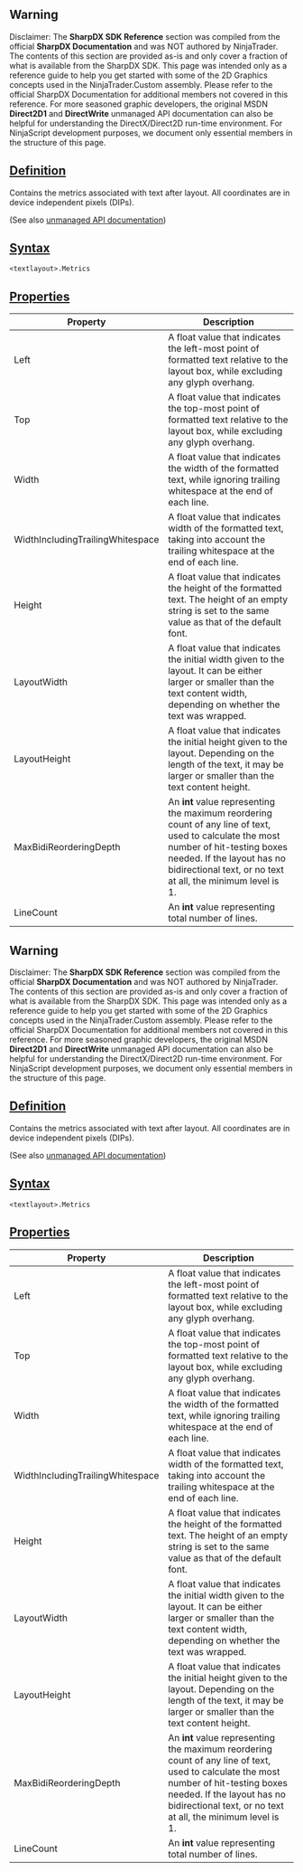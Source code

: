 ## Warning

Disclaimer: The **SharpDX SDK Reference** section was compiled from the official **SharpDX Documentation** and was NOT authored by NinjaTrader. The contents of this section are provided as-is and only cover a fraction of what is available from the SharpDX SDK. This page was intended only as a reference guide to help you get started with some of the 2D Graphics concepts used in the NinjaTrader.Custom assembly. Please refer to the official SharpDX Documentation for additional members not covered in this reference. For more seasoned graphic developers, the original MSDN **Direct2D1** and **DirectWrite** unmanaged API documentation can also be helpful for understanding the DirectX/Direct2D run-time environment. For NinjaScript development purposes, we document only essential members in the structure of this page.

## [Definition](https://developer.ninjatrader.com/docs/desktop/sharpdx_directwrite_textlayout_metrics\#definition)

Contains the metrics associated with text after layout. All coordinates are in device independent pixels (DIPs).

(See also [unmanaged API documentation](https://msdn.microsoft.com/en-us/library/dd368135.aspx))

## [Syntax](https://developer.ninjatrader.com/docs/desktop/sharpdx_directwrite_textlayout_metrics\#syntax)

`<textlayout>.Metrics`

## [Properties](https://developer.ninjatrader.com/docs/desktop/sharpdx_directwrite_textlayout_metrics\#properties)

| Property | Description |
| --- | --- |
| Left | A float value that indicates the left-most point of formatted text relative to the layout box, while excluding any glyph overhang. |
| Top | A float value that indicates the top-most point of formatted text relative to the layout box, while excluding any glyph overhang. |
| Width | A float value that indicates the width of the formatted text, while ignoring trailing whitespace at the end of each line. |
| WidthIncludingTrailingWhitespace | A float value that indicates width of the formatted text, taking into account the trailing whitespace at the end of each line. |
| Height | A float value that indicates the height of the formatted text. The height of an empty string is set to the same value as that of the default font. |
| LayoutWidth | A float value that indicates the initial width given to the layout. It can be either larger or smaller than the text content width, depending on whether the text was wrapped. |
| LayoutHeight | A float value that indicates the initial height given to the layout. Depending on the length of the text, it may be larger or smaller than the text content height. |
| MaxBidiReorderingDepth | An **int** value representing the maximum reordering count of any line of text, used to calculate the most number of hit-testing boxes needed. If the layout has no bidirectional text, or no text at all, the minimum level is 1. |
| LineCount | An **int** value representing total number of lines. |

## Warning

Disclaimer: The **SharpDX SDK Reference** section was compiled from the official **SharpDX Documentation** and was NOT authored by NinjaTrader. The contents of this section are provided as-is and only cover a fraction of what is available from the SharpDX SDK. This page was intended only as a reference guide to help you get started with some of the 2D Graphics concepts used in the NinjaTrader.Custom assembly. Please refer to the official SharpDX Documentation for additional members not covered in this reference. For more seasoned graphic developers, the original MSDN **Direct2D1** and **DirectWrite** unmanaged API documentation can also be helpful for understanding the DirectX/Direct2D run-time environment. For NinjaScript development purposes, we document only essential members in the structure of this page.

## [Definition](https://developer.ninjatrader.com/docs/desktop/sharpdx_directwrite_textlayout_metrics\#definition)

Contains the metrics associated with text after layout. All coordinates are in device independent pixels (DIPs).

(See also [unmanaged API documentation](https://msdn.microsoft.com/en-us/library/dd368135.aspx))

## [Syntax](https://developer.ninjatrader.com/docs/desktop/sharpdx_directwrite_textlayout_metrics\#syntax)

`<textlayout>.Metrics`

## [Properties](https://developer.ninjatrader.com/docs/desktop/sharpdx_directwrite_textlayout_metrics\#properties)

| Property | Description |
| --- | --- |
| Left | A float value that indicates the left-most point of formatted text relative to the layout box, while excluding any glyph overhang. |
| Top | A float value that indicates the top-most point of formatted text relative to the layout box, while excluding any glyph overhang. |
| Width | A float value that indicates the width of the formatted text, while ignoring trailing whitespace at the end of each line. |
| WidthIncludingTrailingWhitespace | A float value that indicates width of the formatted text, taking into account the trailing whitespace at the end of each line. |
| Height | A float value that indicates the height of the formatted text. The height of an empty string is set to the same value as that of the default font. |
| LayoutWidth | A float value that indicates the initial width given to the layout. It can be either larger or smaller than the text content width, depending on whether the text was wrapped. |
| LayoutHeight | A float value that indicates the initial height given to the layout. Depending on the length of the text, it may be larger or smaller than the text content height. |
| MaxBidiReorderingDepth | An **int** value representing the maximum reordering count of any line of text, used to calculate the most number of hit-testing boxes needed. If the layout has no bidirectional text, or no text at all, the minimum level is 1. |
| LineCount | An **int** value representing total number of lines. |